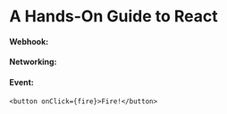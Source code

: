 # A Hands-On Guide to React

#### Webhook:

#### Networking:

#### Event:

```
<button onClick={fire}>Fire!</button>
```